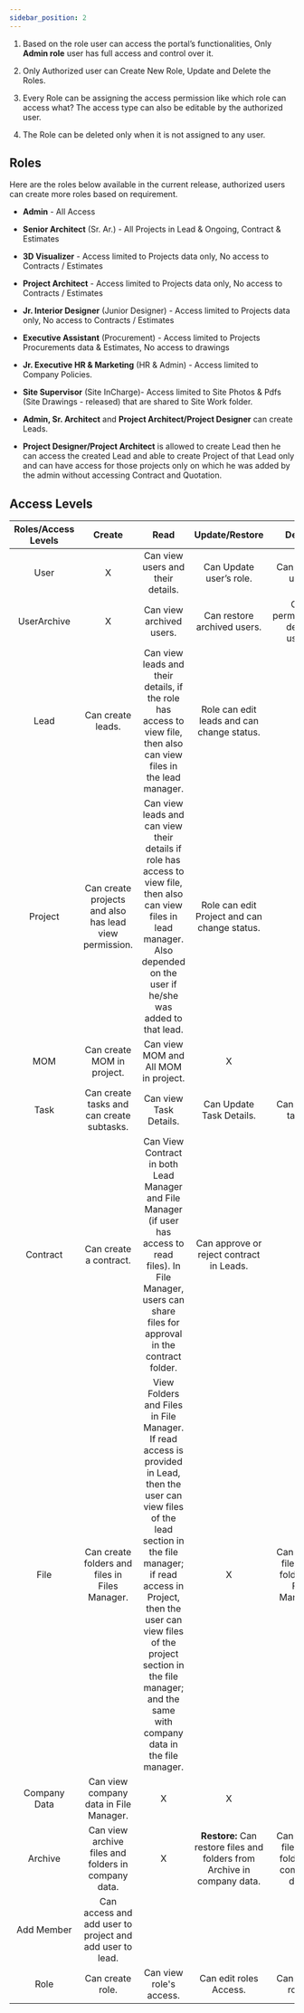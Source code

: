 ```yaml
---
sidebar_position: 2
---
```


1. Based on the role user can access the portal’s functionalities, Only **Admin role** user has full access and control over it.  

2. Only Authorized user can Create New Role, Update and Delete the Roles. 

3. Every Role can be assigning the access permission like which role can access what? The access type can also be editable by the authorized user. 

4. The Role can be deleted only when it is not assigned to any user.
## Roles
   Here are the roles below available in the current release, authorized users can create more roles based on requirement.

- **Admin** - All Access 

- **Senior Architect** (Sr. Ar.) - All Projects in Lead & Ongoing, Contract & Estimates 

- **3D Visualizer** - Access limited to Projects data only, No access to Contracts / Estimates 

- **Project Architect** - Access limited to Projects data only, No access to Contracts / Estimates 

- **Jr. Interior Designer** (Junior Designer) - Access limited to Projects data only, No access to Contracts / Estimates 

- **Executive Assistant** (Procurement) - Access limited to Projects Procurements data & Estimates, No access to drawings 

- **Jr. Executive HR & Marketing** (HR & Admin) - Access limited to Company Policies. 

- **Site Supervisor** (Site InCharge)- Access limited to Site Photos & Pdfs (Site Drawings - released) that are shared to Site Work folder. 

- **Admin, Sr. Architect** and **Project Architect/Project Designer** can create Leads. 

- **Project Designer/Project Architect** is allowed to create Lead then he can access the created Lead and able to create Project of that Lead only and can have access for those projects only on which he was added by the admin without accessing Contract and Quotation.

## Access Levels

|Roles/Access Levels|Create|Read|Update/Restore|Delete|
|:-----------------:|:----:|:--:|:------------:|:----:|
| User              |X|Can view users and their details.|Can Update user’s role.|Can delete user.|
| UserArchive       |X|Can view archived users.|Can restore archived users.|Can permanently delete users.|
| Lead              |Can create leads.|Can view leads and their details, if the role has access to view file, then also can view files in the lead manager.|Role can edit leads and can change status.|X|
| Project           |Can create projects and also has lead view permission.|Can view leads and can view their details if role has access to view file, then also can view files in lead manager. Also depended on the user if he/she was added to that lead.|Role can edit Project and can change status.||
| MOM               |Can create MOM in project.|Can view MOM and All MOM in project.|X|X|
| Task              |Can create tasks and can create subtasks.|Can view Task Details.|Can Update Task Details.|Can delete tasks.|
| Contract          |Can create a contract.|Can View Contract in both Lead Manager and File Manager (if user has access to read files). In File Manager, users can share files for approval in the contract folder.|Can approve or reject contract in Leads.||
| File              |Can create folders and files in Files Manager.|View Folders and Files in File Manager. If read access is provided in Lead, then the user can view files of the lead section in the file manager; if read access in Project, then the user can view files of the project section in the file manager; and the same with company data in the file manager.|X|Can delete files and folders in File Manager.|
| Company Data      |Can view company data in File Manager.|X|X|X|
| Archive           |Can view archive files and folders in company data.|X|**Restore:** Can restore files and folders from Archive in company data.|Can delete files and folders in company data.|
| Add Member        |Can access and add user to project and add user to lead.|||| 
| Role              |Can create role.|Can view role's access.|Can edit roles Access.|Can delete roles.|






